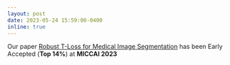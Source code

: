 ```yaml
---
layout: post
date: 2023-05-24 15:59:00-0400
inline: true
---
```


Our paper [Robust T-Loss for Medical Image Segmentation](https://robust-tloss.github.io) has been Early Accepted (**Top 14%**) at **MICCAI 2023**
